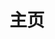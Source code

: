 ---
  home: true
  icon: home
  title: 主页
  footer: '
  <a href="https://vuepress.vuejs.org/"><img src="https://img.shields.io/badge/VuePress-2.0.0-brightgreen?style=flat&logo=vue.js" alt=\"VuePress"></a> <a href="https://github.com/vuepress-theme-hope/vuepress-theme-hope"><img src="https://img.shields.io/badge/Theme-Hope-3eaf7c?style=flat" alt="Theme"></a> <a href="https://vercel.com/"><img src="https://img.shields.io/badge/Vercel-gray?style=flat&logo=vercel" alt="Vercel"></a><br>
  <b>网站制作：<a href="https://space.bilibili.com/321425686/">轻虹空雨</a> | 背景图作者: <a href="https://space.bilibili.com/1203140540">阿巴Abba_</a></b>'
  bgImage: https://pic.mufeng086.com/i/2023/09/22/ixv1yn.webp
  bgImageStyle:
    background-attachment: fixed
  heroFullScreen: true
  heroImage: https://pic.mufeng086.com/i/2023/09/22/125oyrg.png
  heroText: 木绘社
  tagline: 由高木同学粉丝组成的同人动画制作团队
  actions:
    - text: 介绍
      link: ./about/
      icon: book
      
    - text: ↗️
      link: .
      icon: language

    - text: 公开信息
      link: ./archive
      icon: fa-solid fa-photo-film

    - text: 联络
      link: ./about/contact
      icon: sitemap

---